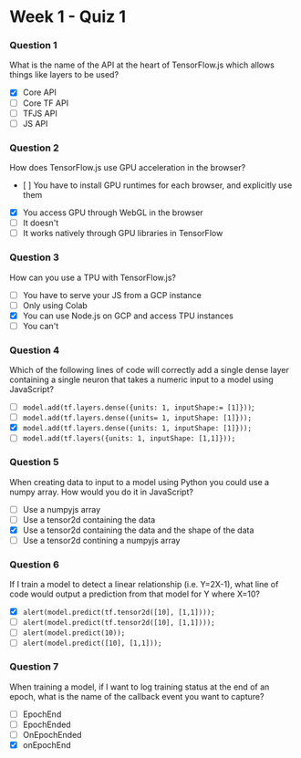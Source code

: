 # Week 1 - Quiz 1

### Question 1
What is the name of the API at the heart of TensorFlow.js which allows things like layers to be used?
- [x] Core API
- [ ] Core TF API
- [ ] TFJS API
- [ ] JS API

### Question 2
How does TensorFlow.js use GPU acceleration in the browser?
- [ ] 
You have to install GPU runtimes for each browser, and explicitly use them
- [x] You access GPU through WebGL in the browser
- [ ] It doesn't
- [ ] It works natively through GPU libraries in TensorFlow

### Question 3
How can you use a TPU with TensorFlow.js?
- [ ] You have to serve your JS from a GCP instance
- [ ] Only using Colab
- [x] You can use Node.js on GCP and access TPU instances
- [ ] You can't

### Question 4
Which of the following lines of code will correctly add a single dense layer containing a single neuron that takes a numeric input to a model using JavaScript?
- [ ] ``model.add(tf.layers.dense({units: 1, inputShape:= [1]}))``;
- [ ] ``model.add(tf.layers.dense({units= 1, inputShape: [1]}));``
- [x] ``model.add(tf.layers.dense({units: 1, inputShape: [1]}));``
- [ ] ``model.add(tf.layers({units: 1, inputShape: [1,1]}));``

### Question 5
When creating data to input to a model using Python you could use a numpy array. How would you do it in JavaScript?
- [ ] Use a numpyjs array
- [ ] Use a tensor2d containing the data
- [x] Use a tensor2d containing the data and the shape of the data
- [ ] Use a tensor2d contining a numpyjs array

### Question 6
If I train a model to detect a linear relationship (i.e. Y=2X-1), what line of code would output a prediction from that model for Y where X=10?
- [x] ``alert(model.predict(tf.tensor2d([10], [1,1])));`` 
- [ ] ``alert(model.predict(tf.tensor2d([10], [1,1])));`` 
- [ ] ``alert(model.predict(10));``
- [ ] ``alert(model.predict([10], [1,1]));``

### Question 7
When training a model, if I want to log training status at the end of an epoch, what is the name of the callback event you want to capture?
- [ ] EpochEnd
- [ ] EpochEnded
- [ ] OnEpochEnded
- [x] onEpochEnd
